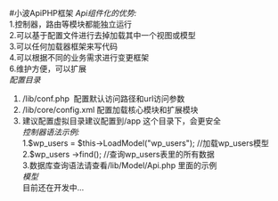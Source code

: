 #小波ApiPHP框架
*Api组件化的优势:*		
1.控制器，路由等模块都能独立运行		
2.可以基于配置文件进行去掉加载其中一个视图或模型		
3.可以任何加载器框架来写代码		
4.可以根据不同的业务需求进行变更框架		
6.维护方便，可以扩展		
*配置目录*		
1. /lib/conf.php  配置默认访问路径和url访问参数			
2. /lib/core/config.xml 配置加载核心模块和扩展模块	
3. 建议配置虚拟目录建议配置到/app 这个目录下，会更安全			
*控制器语法示例:*		
1.$wp_users = $this->LoadModel("wp_users"); //加载wp_users模型		
2.$wp_users ->find(); //查询wp_users表里的所有数据			
3.数据库查询语法请查看/lib/Model/Api.php 里面的示例		
*模型*				
目前还在开发中...		